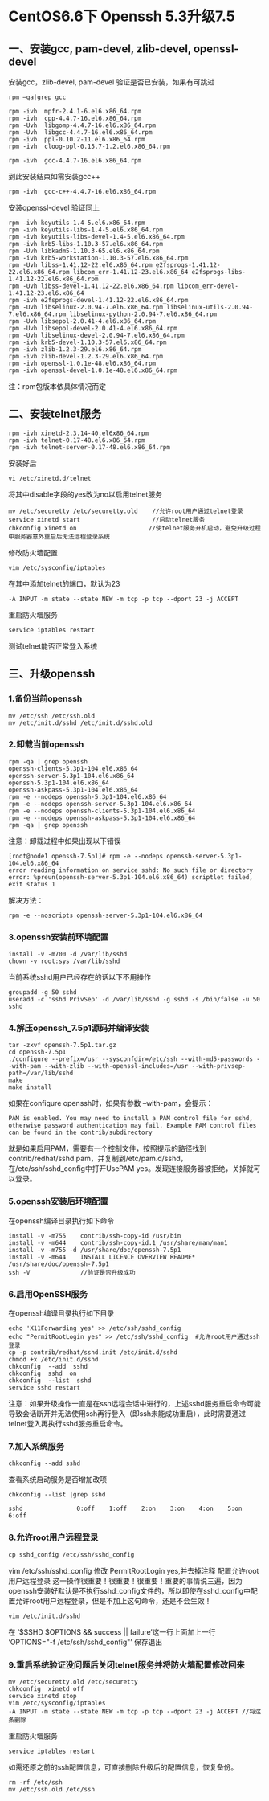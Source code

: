 # CentOS6.6下 Openssh 5.3升级7.5</br>
## 一、安装gcc, pam-devel, zlib-devel, openssl-devel
安装gcc，zlib-devel, pam-devel
验证是否已安装，如果有可跳过
```
rpm –qa|grep gcc

rpm -ivh  mpfr-2.4.1-6.el6.x86_64.rpm
rpm -ivh  cpp-4.4.7-16.el6.x86_64.rpm
rpm -Uvh  libgomp-4.4.7-16.el6.x86_64.rpm
rpm -Uvh  libgcc-4.4.7-16.el6.x86_64.rpm
rpm -ivh  ppl-0.10.2-11.el6.x86_64.rpm
rpm -ivh  cloog-ppl-0.15.7-1.2.el6.x86_64.rpm

rpm -ivh  gcc-4.4.7-16.el6.x86_64.rpm
```
到此安装结束如需安装gcc++
```
rpm -ivh  gcc-c++-4.4.7-16.el6.x86_64.rpm 
```

安装openssl-devel
验证同上
```
rpm -ivh keyutils-1.4-5.el6.x86_64.rpm
rpm -ivh keyutils-libs-1.4-5.el6.x86_64.rpm
rpm -ivh keyutils-libs-devel-1.4-5.el6.x86_64.rpm
rpm -ivh krb5-libs-1.10.3-57.el6.x86_64.rpm
rpm -Uvh libkadm5-1.10.3-65.el6.x86_64.rpm
rpm -ivh krb5-workstation-1.10.3-57.el6.x86_64.rpm
rpm -Uvh libss-1.41.12-22.el6.x86_64.rpm e2fsprogs-1.41.12-22.el6.x86_64.rpm libcom_err-1.41.12-23.el6.x86_64 e2fsprogs-libs-1.41.12-22.el6.x86_64.rpm
rpm -Uvh libss-devel-1.41.12-22.el6.x86_64.rpm libcom_err-devel-1.41.12-23.el6.x86_64 
rpm -ivh e2fsprogs-devel-1.41.12-22.el6.x86_64.rpm
rpm -Uvh libselinux-2.0.94-7.el6.x86_64.rpm libselinux-utils-2.0.94-7.el6.x86_64.rpm libselinux-python-2.0.94-7.el6.x86_64.rpm
rpm -Uvh libsepol-2.0.41-4.el6.x86_64.rpm
rpm -Uvh libsepol-devel-2.0.41-4.el6.x86_64.rpm
rpm -Uvh libselinux-devel-2.0.94-7.el6.x86_64.rpm
rpm -ivh krb5-devel-1.10.3-57.el6.x86_64.rpm
rpm -ivh zlib-1.2.3-29.el6.x86_64.rpm
rpm -ivh zlib-devel-1.2.3-29.el6.x86_64.rpm
rpm -ivh openssl-1.0.1e-48.el6.x86_64.rpm
rpm -ivh openssl-devel-1.0.1e-48.el6.x86_64.rpm
```
注：rpm包版本依具体情况而定

## 二、安装telnet服务
```
rpm -ivh xinetd-2.3.14-40.el6x86_64.rpm
rpm -ivh telnet-0.17-48.el6.x86_64.rpm
rpm -ivh telnet-server-0.17-48.el6.x86_64.rpm
```
安装好后
```
vi /etc/xinetd.d/telnet
```
将其中disable字段的yes改为no以启用telnet服务 
```
mv /etc/securetty /etc/securetty.old    //允许root用户通过telnet登录 
service xinetd start                    //启动telnet服务 
chkconfig xinetd on                    //使telnet服务开机启动，避免升级过程中服务器意外重启后无法远程登录系统
```
修改防火墙配置
```
vim /etc/sysconfig/iptables
```
在其中添加telnet的端口，默认为23
```
-A INPUT -m state --state NEW -m tcp -p tcp --dport 23 -j ACCEPT
```
重启防火墙服务
```
service iptables restart
```
测试telnet能否正常登入系统

## 三、升级openssh
### 1.备份当前openssh
```
mv /etc/ssh /etc/ssh.old 
mv /etc/init.d/sshd /etc/init.d/sshd.old
```
### 2.卸载当前openssh
```
rpm -qa | grep openssh 
openssh-clients-5.3p1-104.el6.x86_64 
openssh-server-5.3p1-104.el6.x86_64 
openssh-5.3p1-104.el6.x86_64 
openssh-askpass-5.3p1-104.el6.x86_64 
rpm -e --nodeps openssh-5.3p1-104.el6.x86_64 
rpm -e --nodeps openssh-server-5.3p1-104.el6.x86_64 
rpm -e --nodeps openssh-clients-5.3p1-104.el6.x86_64 
rpm -e --nodeps openssh-askpass-5.3p1-104.el6.x86_64 
rpm -qa | grep openssh
```
注意：卸载过程中如果出现以下错误
```
[root@node1 openssh-7.5p1]# rpm -e --nodeps openssh-server-5.3p1-104.el6.x86_64  
error reading information on service sshd: No such file or directory 
error: %preun(openssh-server-5.3p1-104.el6.x86_64) scriptlet failed, exit status 1 
```
解决方法： 
```
rpm -e --noscripts openssh-server-5.3p1-104.el6.x86_64
```
### 3.openssh安装前环境配置
```
install -v -m700 -d /var/lib/sshd 
chown -v root:sys /var/lib/sshd
```
当前系统sshd用户已经存在的话以下不用操作 
```
groupadd -g 50 sshd 
useradd -c 'sshd PrivSep' -d /var/lib/sshd -g sshd -s /bin/false -u 50 sshd
```
### 4.解压openssh_7.5p1源码并编译安装
```
tar -zxvf openssh-7.5p1.tar.gz 
cd openssh-7.5p1 
./configure --prefix=/usr --sysconfdir=/etc/ssh --with-md5-passwords --with-pam --with-zlib --with-openssl-includes=/usr --with-privsep-path=/var/lib/sshd 
make 
make install
```
如果在configure openssh时，如果有参数 –with-pam，会提示：
```
PAM is enabled. You may need to install a PAM control file for sshd, otherwise password authentication may fail. Example PAM control files can be found in the contrib/subdirectory
```
就是如果启用PAM，需要有一个控制文件，按照提示的路径找到contrib/redhat/sshd.pam，并复制到/etc/pam.d/sshd，在/etc/ssh/sshd_config中打开UsePAM yes。发现连接服务器被拒绝，关掉就可以登录。

### 5.openssh安装后环境配置
在openssh编译目录执行如下命令 
```
install -v -m755    contrib/ssh-copy-id /usr/bin 
install -v -m644    contrib/ssh-copy-id.1 /usr/share/man/man1 
install -v -m755 -d /usr/share/doc/openssh-7.5p1 
install -v -m644    INSTALL LICENCE OVERVIEW README* /usr/share/doc/openssh-7.5p1 
ssh -V              //验证是否升级成功
```

### 6.启用OpenSSH服务
在openssh编译目录执行如下目录 
```
echo 'X11Forwarding yes' >> /etc/ssh/sshd_config 
echo "PermitRootLogin yes" >> /etc/ssh/sshd_config  #允许root用户通过ssh登录 
cp -p contrib/redhat/sshd.init /etc/init.d/sshd 
chmod +x /etc/init.d/sshd 
chkconfig  --add  sshd 
chkconfig  sshd  on 
chkconfig  --list  sshd 
service sshd restart
```
注意：如果升级操作一直是在ssh远程会话中进行的，上述sshd服务重启命令可能导致会话断开并无法使用ssh再行登入（即ssh未能成功重启），此时需要通过telnet登入再执行sshd服务重启命令。

### 7.加入系统服务
```
chkconfig --add sshd
```
查看系统启动服务是否增加改项
```
chkconfig --list |grep sshd

sshd               0:off    1:off    2:on    3:on    4:on    5:on    6:off 
```
### 8.允许root用户远程登录
```
cp sshd_config /etc/ssh/sshd_config
```
vim /etc/ssh/sshd_config 修改 PermitRootLogin yes,并去掉注释
配置允许root用户远程登录
这一操作很重要！很重要！很重要！重要的事情说三遍，因为openssh安装好默认是不执行sshd_config文件的，所以即使在sshd_config中配置允许root用户远程登录，但是不加上这句命令，还是不会生效！
```
vim /etc/init.d/sshd
```
在 ‘$SSHD $OPTIONS && success || failure’这一行上面加上一行 ‘OPTIONS="-f /etc/ssh/sshd_config"’
保存退出
### 9.重启系统验证没问题后关闭telnet服务并将防火墙配置修改回来
```
mv /etc/securetty.old /etc/securetty 
chkconfig  xinetd off 
service xinetd stop
vim /etc/sysconfig/iptables
-A INPUT -m state --state NEW -m tcp -p tcp --dport 23 -j ACCEPT //将这条删除
```
重启防火墙服务
```
service iptables restart
```
如需还原之前的ssh配置信息，可直接删除升级后的配置信息，恢复备份。 
```
rm -rf /etc/ssh 
mv /etc/ssh.old /etc/ssh
```
